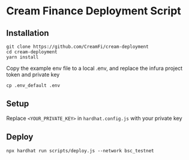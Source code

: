 Cream Finance Deployment Script
=================

Installation
------------
```
git clone https://github.com/CreamFi/cream-deployment
cd cream-deployment
yarn install
```

Copy the example env file to a local .env, and replace the infura project token and private key
```
cp .env_default .env
```

Setup
------------
Replace `<YOUR_PRIVATE_KEY>` in `hardhat.config.js` with your private key

Deploy
------
    npx hardhat run scripts/deploy.js --network bsc_testnet




